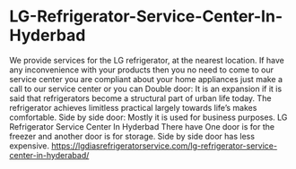 # LG-Refrigerator-Service-Center-In-Hyderbad
   We provide services for the LG refrigerator, at the nearest location. If have any inconvenience with your products then you no need to come to our service center you are compliant about your home appliances just make a call to our service center or you can Double door: It is an expansion if it is said that refrigerators become a structural part of urban life today. The refrigerator achieves limitless practical largely towards life’s makes comfortable. Side by side door: Mostly it is used for business purposes. LG Refrigerator Service Center In Hyderbad  There have One door is for the freezer and another door is for storage. Side by side door has less expensive. https://lgdiasrefrigeratorservice.com/lg-refrigerator-service-center-in-hyderabad/
